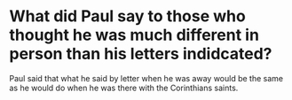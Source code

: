 # What did Paul say to those who thought he was much different in person than his letters indidcated?

Paul said that what he said by letter when he was away would be the same as he would do when he was there with the Corinthians saints.

